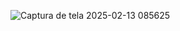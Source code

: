 ![Captura de tela 2025-02-13 085625](https://github.com/user-attachments/assets/bc63a1de-b929-4a24-a5cd-91ab58e1eb60)

